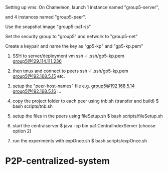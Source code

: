 Setting up vms:
On Chameleon, launch 1 instance named "group5-server",

and 4 instances named "group5-peer".

Use the snapshot image "group5-pa1-ss"

Set the security group to "group5" and network to "group5-net"

Create a keypair and name the key as "gp5-kp" and "gp5-kp.pem"


1. SSH to server/deployment vm
ssh -i .ssh/gp5-kp.pem group5@129.114.111.236


2. then tmux and connect to peers
ssh -i .ssh/gp5-kp.pem group5@192.168.5.15
etc.

3. setup the "peer-host-names" file
e.g. 
	group5@192.168.5.14
	group5@192.168.5.16
	...

4. copy the project folder to each peer using tnb.sh (transfer and build)
	$ bash scripts/tnb.sh

5. setup the files in the peers using fileSetup.sh
	$ bash scripts/fileSetup.sh

6. start the centralserver
	$ java -cp bin pa1.CentralIndexServer
	(choose option 2)
	
7. run the experiments with expOnce.sh
	$ bash scripts/expOnce.sh


# P2P-centralized-system
